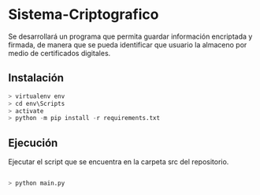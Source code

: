 # Sistema-Criptografico
Se desarrollará un programa que permita guardar información encriptada y firmada, de manera que se pueda identificar que usuario la almaceno por medio de certificados digitales.

## Instalación
```python	
> virtualenv env
> cd env\Scripts
> activate
> python -m pip install -r requirements.txt

```

## Ejecución
Ejecutar el script que se encuentra en la carpeta src del repositorio.

```python	

> python main.py

```

